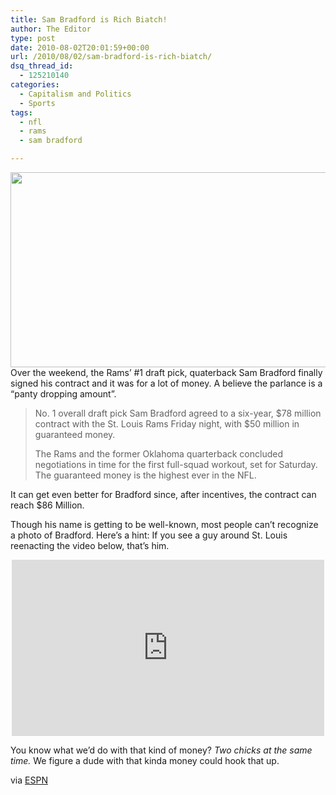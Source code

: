 ```yaml
---
title: Sam Bradford is Rich Biatch!
author: The Editor
type: post
date: 2010-08-02T20:01:59+00:00
url: /2010/08/02/sam-bradford-is-rich-biatch/
dsq_thread_id:
  - 125210140
categories:
  - Capitalism and Politics
  - Sports
tags:
  - nfl
  - rams
  - sam bradford

---
```

<a rel="attachment wp-att-4045" href="http://punchingkitty.com/2010/04/23/welcome-to-st-louis-sam-bradford/sam_bradford/"><img class="aligncenter size-full wp-image-4045" title="sam_bradford" src="http://media.punchingkitty.com/wordpress/2010/04/sam_bradford.jpg" alt="" width="574" height="312" srcset="http://media.punchingkitty.com/wordpress/2010/04/sam_bradford.jpg 574w, http://media.punchingkitty.com/wordpress/2010/04/sam_bradford-300x163.jpg 300w" sizes="(max-width: 574px) 100vw, 574px" /></a>Over the weekend, the Rams&#8217; #1 draft pick, quaterback Sam Bradford finally signed his contract and it was for a lot of money. A believe the parlance is a &#8220;panty dropping amount&#8221;.

> No. 1 overall draft pick Sam Bradford agreed to a six-year, $78 million contract with the St. Louis Rams Friday night, with $50 million in guaranteed money.
> 
> The Rams and the former Oklahoma quarterback concluded negotiations in time for the first full-squad workout, set for Saturday. The guaranteed money is the highest ever in the NFL.

It can get even better for Bradford since, after incentives, the contract can reach $86 Million.

Though his name is getting to be well-known, most people can&#8217;t recognize a photo of Bradford. Here&#8217;s a hint: If you see a guy around St. Louis reenacting the video below, that&#8217;s him.

<span class="embed-youtube" style="text-align:center; display: block;"><iframe class='youtube-player' type='text/html' width='500' height='282' src='http://www.youtube.com/embed/98958txVSrE?version=3&#038;rel=1&#038;fs=1&#038;autohide=2&#038;showsearch=0&#038;showinfo=1&#038;iv_load_policy=1&#038;wmode=transparent' allowfullscreen='true' style='border:0;'></iframe></span>

You know what we&#8217;d do with that kind of money? _Two chicks at the same time._ We figure a dude with that kinda money could hook that up.

via <a href="http://sports.espn.go.com/nfl/news/story?id=5425041" target="_blank">ESPN</a>